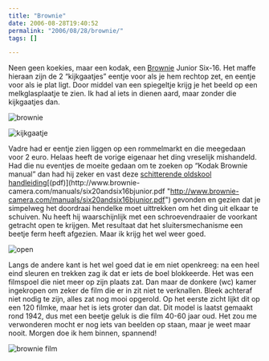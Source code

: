 ```yaml
---
title: "Brownie"
date: 2006-08-28T19:40:52
permalink: "2006/08/28/brownie/"
tags: []

---
```

Neen geen koekies, maar een kodak, een [Brownie](http://members.home.nl/brownies/ "http://members.home.nl/brownies/") Junior Six-16. Het maffe hieraan zijn de 2 “kijkgaatjes” eentje voor als je hem rechtop zet, en eentje voor als ie plat ligt. Door middel van een spiegeltje krijg je het beeld op een melkglasplaatje te zien. Ik had al iets in dienen aard, maar zonder die kijkgaatjes dan.

![brownie](@images/posts/2006/08/P1030698.jpg)

![kijkgaatje](@images/posts/2006/08/P1030694.jpg)

Vadre had er eentje zien liggen op een rommelmarkt en die meegedaan voor 2 euro. Helaas heeft de vorige eigenaar het ding vreselijk mishandeld. Had die nu eventjes de moeite gedaan om te zoeken op “Kodak Brownie manual” dan had hij zeker en vast deze [schitterende oldskool handleiding](http://www.brownie-camera.com/manuals/six20andsix16bjunior/index.shtml "http://www.brownie-camera.com/manuals/six20andsix16bjunior/index.shtml")[(pdf)](http://www.brownie-camera.com/manuals/six20andsix16bjunior.pdf "http://www.brownie-camera.com/manuals/six20andsix16bjunior.pdf") gevonden en gezien dat je simpelweg het doordraai hendelke moet uittrekken om het ding uit elkaar te schuiven. Nu heeft hij waarschijnlijk met een schroevendraaier de voorkant getracht open te krijgen. Met resultaat dat het sluitersmechanisme een beetje ferm heeft afgezien. Maar ik krijg het wel weer goed.

![open](@images/posts/2006/08/P1030707.jpg)

Langs de andere kant is het wel goed dat ie em niet openkreeg: na een heel eind sleuren en trekken zag ik dat er iets de boel blokkeerde. Het was een filmspoel die niet meer op zijn plaats zat. Dan maar de donkere (wc) kamer ingekropen om zeker de film die er in zit niet te verknallen. Bleek achteraf niet nodig te zijn, alles zat nog mooi opgerold. Op het eerste zicht lijkt dit op een 120 filmke, maar het is iets groter dan dat. Dit model is laatst gemaakt rond 1942, dus met een beetje geluk is die film 40-60 jaar oud. Het zou me verwonderen mocht er nog iets van beelden op staan, maar je weet maar nooit. Morgen doe ik hem binnen, spannend!

![brownie film](@images/posts/2006/08/P1030690.jpg)

